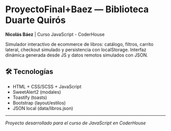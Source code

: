 # ProyectoFinal+Baez — Biblioteca Duarte Quirós

**Nicolás Báez** | Curso JavaScript - CoderHouse

Simulador interactivo de ecommerce de libros: catálogo, filtros, carrito lateral, checkout simulado y persistencia con localStorage. Interfaz dinámica generada desde JS y datos remotos simulados con JSON.

## 🛠️ Tecnologías

- HTML + CSS/SCSS + JavaScript
- SweetAlert2 (modales)
- Toastify (toasts)
- Bootstrap (layout/estilos)
- JSON local (data/libros.json)

---

*Proyecto desarrollado para el curso de JavaScript en CoderHouse*
